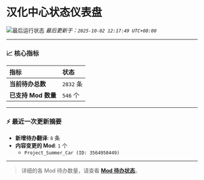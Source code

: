 # 汉化中心状态仪表盘

![最后运行状态](https://img.shields.io/badge/Last%20Run-Success-green)
*最后更新于：`2025-10-02 12:17:49 UTC+08:00`*

---

### 📈 **核心指标**

| 指标 | 状态 |
| :--- | :--- |
| **当前待办总数** | ``2832`` 条 |
| **已支持 Mod 数量** | ``546`` 个 |

---

### ⚡ **最近一次更新摘要**

*   **新增待办翻译**: `8` 条
*   **内容变更的 Mod**: `1` 个
    *   `Project_Summer_Car (ID: 3564950449)`

---

> 详细的各 Mod 待办数量，请查看 [**Mod 待办状态**](MOD_TODO_STATUS.md)。
